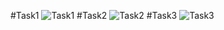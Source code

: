 #Task1
![Task1](https://github.com/Dexr0b/photo/blob/main/photo_2023-01-05_11-45-03.jpg?raw=true)
#Task2
![Task2](https://github.com/Dexr0b/photo/blob/main/photo_2023-01-05_11-45-06.jpg?raw=true)
#Task3
![Task3](https://github.com/Dexr0b/photo/blob/main/photo_2023-01-05_11-45-08.jpg?raw=true)

